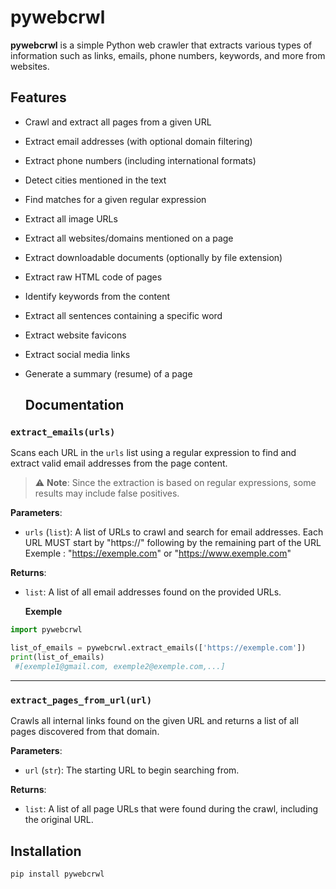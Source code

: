 # pywebcrwl

**pywebcrwl** is a simple Python web crawler that extracts various types of information such as links, emails, phone numbers, keywords, and more from websites.

## Features

- Crawl and extract all pages from a given URL
- Extract email addresses (with optional domain filtering)
- Extract phone numbers (including international formats)
- Detect cities mentioned in the text
- Find matches for a given regular expression
- Extract all image URLs
- Extract all websites/domains mentioned on a page
- Extract downloadable documents (optionally by file extension)
- Extract raw HTML code of pages
- Identify keywords from the content
- Extract all sentences containing a specific word
- Extract website favicons
- Extract social media links
- Generate a summary (resume) of a page

  ## Documentation
### `extract_emails(urls)`

Scans each URL in the `urls` list using a regular expression to find and extract valid email addresses from the page content.

> ⚠️ **Note**: Since the extraction is based on regular expressions, some results may include false positives.

**Parameters**:
- `urls` (`list`): A list of URLs to crawl and search for email addresses. Each URL MUST start by "https://" following by the remaining part of the URL
Exemple : "https://exemple.com" or "https://www.exemple.com"

**Returns**:
- `list`: A list of all email addresses found on the provided URLs.

  **Exemple**

```python
import pywebcrwl

list_of_emails = pywebcrwl.extract_emails(['https://exemple.com'])
print(list_of_emails)
 #[exemple1@gmail.com, exemple2@exemple.com,...]
```
----------------------------------------------------------------------------------------------------------------------------------------------------

### `extract_pages_from_url(url)`

Crawls all internal links found on the given URL and returns a list of all pages discovered from that domain.


**Parameters**:
- `url` (`str`): The starting URL to begin searching from.

**Returns**:
- `list`: A list of all page URLs that were found during the crawl, including the original URL.




## Installation

```bash
pip install pywebcrwl
